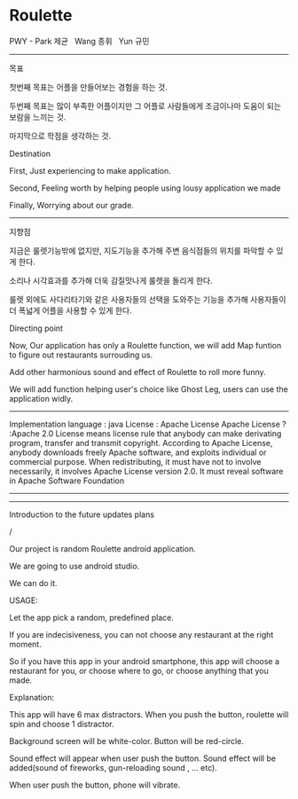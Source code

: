 # Roulette

PWY - Park 제균   Wang 종휘   Yun 규민 

----------------------------------------------------------------------------------
목표

첫번째 목표는 어플을 만들어보는 경험을 하는 것.

두번째 목표는 많이 부족한 어플이지만 그 어플로 사람들에게 조금이나마 도움이 되는 보람을 느끼는 것.

마지막으로 학점을 생각하는 것.


Destination 

First, Just experiencing to make application.

Second, Feeling worth by helping people using lousy application we made 

Finally, Worrying about our grade.

----------------------------------------------------------------------------------

지향점 

지금은 룰렛기능밖에 없지만, 지도기능을 추가해 주변 음식점들의 위치를 파악할 수 있게 한다.

소리나 시각효과를 추가해 더욱 감질맛나게 룰렛을 돌리게 한다.

룰렛 외에도 사다리타기와 같은 사용자들의 선택을 도와주는 기능을 추가해 사용자들이 더 폭넓게 어플을 사용할 수 있게 한다.


Directing point

Now, Our application has only a Roulette function, we will add Map funtion to figure out restaurants surrouding us.

Add other harmonious sound and effect of Roulette to roll more funny.

We will add function helping user's choice like Ghost Leg, users can use the application widly.

------------------------------------------------------------------------------------------------------------------------

Implementation language : java
License : Apache License
Apache License ?
      :Apache 2.0 License means license rule that anybody can make derivating program, transfer and transmit copyright.
      According to Apache License, anybody downloads freely Apache software, and exploits individual or commercial purpose.
      When redistributing, it must have not to involve necessarily, it involves Apache License version 2.0.
      It must reveal software in Apache Software Foundation
      
-------------------------------------------------------------------------------------------------------------------------------

-------------------------------------------------------------------------------------------------------------------------------

Introduction to the future updates plans



/

Our project is random Roulette android application.

We are going to use android studio.

We can do it.



USAGE:

  Let the app pick a random, predefined place.
  
  If you are indecisiveness, you can not choose any restaurant at the right moment.
  
  So if you have this app in your android smartphone, this app will choose a restaurant for you, or choose where to go, or    choose anything that you made.
  
Explanation:

  This app will have 6 max distractors. When you push the button, roulette will spin and choose 1 distractor.
  
  Background screen will be white-color. Button will be red-circle.
  
  Sound effect will appear when user push the button. Sound effect will be added(sound of fireworks, gun-reloading sound , ...  etc).
  
  When user push the button, phone will vibrate.
  
  
  

